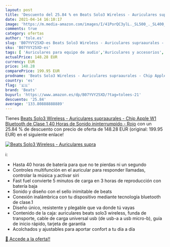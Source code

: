 ```yaml
---
layout: post
title: 'Descuento del 25.84 % en Beats Solo3 Wireless - Auriculares supra'
date: 2021-04-14 16:10:17
image: 'https://m.media-amazon.com/images/I/41PorQC3ylL._SL500_._SL400_.jpg'
comments: true
category: ofertas
author: 'tole.es'
slug: 'B07YVY25XD-es Beats Solo3 Wireless - Auriculares supraaurales - Chip...'
sku: 'B07YVY25XD-es'
tags: [ 'Auriculares para equipo de audio','Auriculares y accesorios','Electrónica','apple','beats', ]
actualPrice: 148.28 EUR
currency: EUR
price: 148.28
comparePrice: 199.95 EUR
prodname: 'Beats Solo3 Wireless - Auriculares supraaurales - Chip Apple W1  Bluetooth de Clase 1  40 Horas de Sonido ininterrumpido - Rojo'
country: 'es'
flag: '🇪🇸'
brand: 'Beats'
buyurl: 'https://www.amazon.es/dp/B07YVY25XD/?tag=tolees-21'
descuento: '25.84'
average: '133.80888888889'
---
```


Tienes [Beats Solo3 Wireless - Auriculares supraaurales - Chip Apple W1  Bluetooth de Clase 1  40 Horas de Sonido ininterrumpido - Rojo](https://www.amazon.es/dp/B07YVY25XD/?tag=tolees-21) con un 25.84 % de descuento con precio de oferta de 148.28 EUR (original: 199.95 EUR) en el siguiente enlace!

[![Beats Solo3 Wireless - Auriculares supra](https://m.media-amazon.com/images/I/41PorQC3ylL._SL500_._SL400_.jpg)](https://www.amazon.es/dp/B07YVY25XD/?tag=tolees-21)

ℹ️:

- Hasta 40 horas de batería para que no te pierdas ni un segundo
- Controles multifunción en el auricular para responder llamadas, controlar la música y.activar siri
- Fast fuel convierte 5 minutos de carga en 3 horas de reproducción con batería baja
- Sonido y diseño con el sello inimitable de beats
- Conexión inalámbrica con tu dispositivo mediante tecnología bluetooth de clase.1
- Diseño único, resistente y plegable que va donde tú vayas
- Contenido de la caja: auriculares beats solo3 wireless, funda de transporte, cable de carga universal usb (de usb-a a usb micro-b), guía de inicio rápido, tarjeta de garantía
- Acolchados y ajustables para aportar confort a tu día a día

[🛒 Accede a la oferta!!](https://www.amazon.es/dp/B07YVY25XD/?tag=tolees-21)
